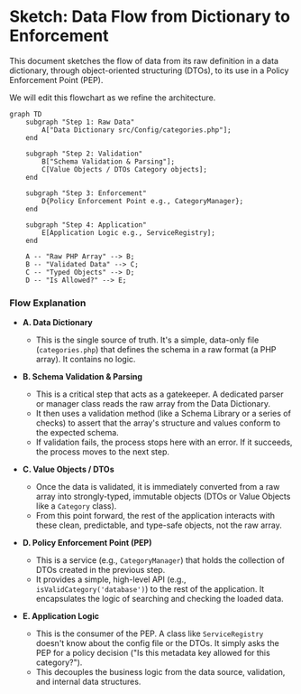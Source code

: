 # Sketch: Data Flow from Dictionary to Enforcement

This document sketches the flow of data from its raw definition in a data dictionary, through object-oriented structuring (DTOs), to its use in a Policy Enforcement Point (PEP).

We will edit this flowchart as we refine the architecture.

```mermaid
graph TD
    subgraph "Step 1: Raw Data"
        A["Data Dictionary src/Config/categories.php"];
    end

    subgraph "Step 2: Validation"
        B["Schema Validation & Parsing"];
        C[Value Objects / DTOs Category objects];
    end

    subgraph "Step 3: Enforcement"
        D{Policy Enforcement Point e.g., CategoryManager}; 
    end

    subgraph "Step 4: Application"
        E[Application Logic e.g., ServiceRegistry];
    end

    A -- "Raw PHP Array" --> B;
    B -- "Validated Data" --> C;
    C -- "Typed Objects" --> D;
    D -- "Is Allowed?" --> E;
```

### Flow Explanation

*   **A. Data Dictionary**
    *   This is the single source of truth. It's a simple, data-only file (`categories.php`) that defines the schema in a raw format (a PHP array). It contains no logic.

*   **B. Schema Validation & Parsing**
    *   This is a critical step that acts as a gatekeeper. A dedicated parser or manager class reads the raw array from the Data Dictionary.
    *   It then uses a validation method (like a Schema Library or a series of checks) to assert that the array's structure and values conform to the expected schema.
    *   If validation fails, the process stops here with an error. If it succeeds, the process moves to the next step.

*   **C. Value Objects / DTOs**
    *   Once the data is validated, it is immediately converted from a raw array into strongly-typed, immutable objects (DTOs or Value Objects like a `Category` class).
    *   From this point forward, the rest of the application interacts with these clean, predictable, and type-safe objects, not the raw array.

*   **D. Policy Enforcement Point (PEP)**
    *   This is a service (e.g., `CategoryManager`) that holds the collection of DTOs created in the previous step.
    *   It provides a simple, high-level API (e.g., `isValidCategory('database')`) to the rest of the application. It encapsulates the logic of searching and checking the loaded data.

*   **E. Application Logic**
    *   This is the consumer of the PEP. A class like `ServiceRegistry` doesn't know about the config file or the DTOs. It simply asks the PEP for a policy decision ("Is this metadata key allowed for this category?").
    *   This decouples the business logic from the data source, validation, and internal data structures.
